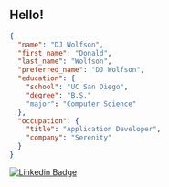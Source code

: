 ## Hello! 

```JSON
{
  "name": "DJ Wolfson",
  "first_name": "Donald",
  "last_name": "Wolfson",
  "preferred_name": "DJ Wolfson",
  "education": {
    "school": "UC San Diego",
    "degree": "B.S."
    "major": "Computer Science"
  },
  "occupation": {
    "title": "Application Developer",
    "company": "Serenity"
  }
}
```


[![Linkedin Badge](https://img.shields.io/badge/-DonaldWolfson-blue?style=flat-square&logo=Linkedin&logoColor=white&link=https://www.linkedin.com/in/donald-wolfson/)](https://www.linkedin.com/in/donald-wolfson/)
